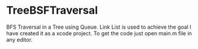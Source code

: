 # TreeBSFTraversal
BFS Traversal in a Tree using Queue. Link List is used to achieve the goal
I have created it as a xcode project.
To get the code just open main.m file in any editor.
